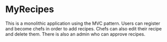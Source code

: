 # MyRecipes

This is a monolithic application using the MVC pattern. Users can register and become chefs in order to add recipes. Chefs can also edit their recipe and delete them. There is also an admin who can approve recipes.
